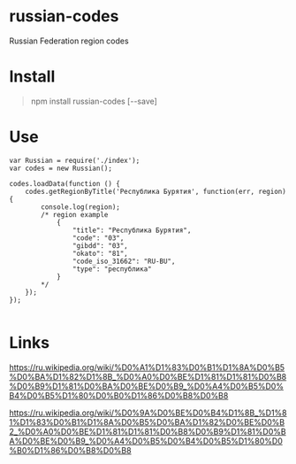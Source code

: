 # russian-codes
Russian Federation region codes

Install
=======

> npm install russian-codes [--save]


Use
===

`````
var Russian = require('./index');
var codes = new Russian();

codes.loadData(function () {
    codes.getRegionByTitle('Республика Бурятия', function(err, region){
        console.log(region);
        /* region example
            {
                "title": "Республика Бурятия",
                "code": "03",
                "gibdd": "03",
                "okato": "81",
                "code_iso_31662": "RU-BU",
                "type": "республика"
            }
        */
    });
});
    
`````


Links
=====

https://ru.wikipedia.org/wiki/%D0%A1%D1%83%D0%B1%D1%8A%D0%B5%D0%BA%D1%82%D1%8B_%D0%A0%D0%BE%D1%81%D1%81%D0%B8%D0%B9%D1%81%D0%BA%D0%BE%D0%B9_%D0%A4%D0%B5%D0%B4%D0%B5%D1%80%D0%B0%D1%86%D0%B8%D0%B8

https://ru.wikipedia.org/wiki/%D0%9A%D0%BE%D0%B4%D1%8B_%D1%81%D1%83%D0%B1%D1%8A%D0%B5%D0%BA%D1%82%D0%BE%D0%B2_%D0%A0%D0%BE%D1%81%D1%81%D0%B8%D0%B9%D1%81%D0%BA%D0%BE%D0%B9_%D0%A4%D0%B5%D0%B4%D0%B5%D1%80%D0%B0%D1%86%D0%B8%D0%B8

